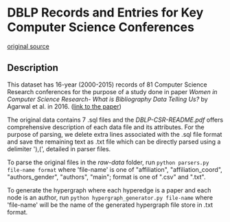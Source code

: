# DBLP Records and Entries for Key Computer Science Conferences
[original source](https://data.mendeley.com/datasets/3p9w84t5mr/1)
## Description

This dataset has 16-year (2000-2015) records of 81 Computer Science Research conferences for the purpose of a study done in paper *Women in Computer Science Research- What is Bibliography Data Telling Us?* by Agarwal et al. in 2016. ([link to the paper](http://dl.acm.org/citation.cfm?id=J198))

The original data contains 7 .sql files and the *DBLP-CSR-README.pdf* offers comprehensive description of each data file and its attributes. For the purpose of parsing, we delete extra lines associated with the .sql file format and save the remaining text as .txt file which can be directly parsed using a delimiter '),(', detailed in parser files.

To parse the original files in the *raw-data* folder, run
`python parsers.py file-name format` where 'file-name' is one of 
\"affiliation\", \"affiliation_coord\", \"authors_gender\", \"authors\", \"main\"; format is one of \".csv\" and \".txt\".

To generate the hypergraph where each hyperedge is a paper and each node is an author, run `python hypergraph_generator.py file-name` where 'file-name' will be the name of the generated hypergraph file store in .txt format. 